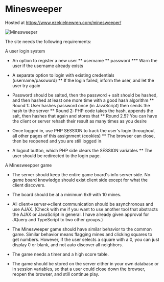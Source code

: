 # Minesweeper

Hosted at https://www.ezekielnewren.com/minesweeper/

![Minesweeper](/minesweeper/screenshots/minesweeper.PNG)

The site needs the following requirements:

A user login system
* An option to register a new user
** username
** password
*** Warn the user if the username already exists
* A separate option to login with existing credentials (username/password)
** If the login failed, inform the user, and let the user try again

* Password should be salted, then the password + salt should be hashed, and then hashed at least one more time with a good hash algorithm
** Round 1: User hashes password once (in JavaScript) then sends the hash to the server
** Round 2: PHP code takes the hash, appends the salt, then hashes that again and stores that
** Round 2.5? You can have the client or server rehash their result as many times as you desire

* Once logged in, use PHP SESSION to track the user's login throughout all other pages of this assignment (cookies)
** The browser can close, then be reopened and you are still logged in

* A logout button, which PHP side clears the SESSION variables
** The user should be redirected to the login page.

A Minesweepper game

* The server should keep the entire game board's info server side.  No game board knowledge should exist client side except for what the client discovers.

* The board should be at a minimum 9x9 with 10 mines.

* All client->server->client communication should be asynchronous and use AJAX.  (Check with me if you want to use another tool that abstracts the AJAX or JavaScript in general.  I have already given approval for JQuery and TypeScript to two other groups.) 

* The Minesweeper game should have similar behavior to the common game.  Similar behavior means flagging mines and clicking squares to get numbers.   However, if the user selects a square with a 0, you can just display 0 or blank, and not auto discover all neighbors. 

* The game needs a timer and a high score table.

* The game should be stored on the server either in your own database or in session variables, so that a user could close down the browser, reopen the browser, and still continue play.
